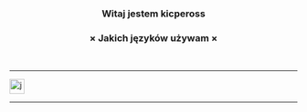 
<h3 align="center">Witaj jestem kicpeross</h3>

<h3 align="center">× Jakich języków używam ×</h3>
<br />
<hr />
<img align="center" alt="js" width="26px" src="https://i.imgur.com/3u1wzwE.png" />
<hr />
